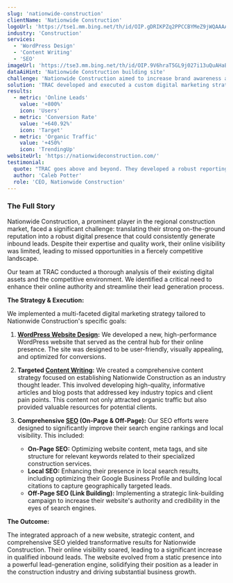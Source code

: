 ```yaml
---
slug: 'nationwide-construction'
clientName: 'Nationwide Construction'
logoUrl: 'https://tse1.mm.bing.net/th/id/OIP.gDRIKPZq2PPCCBYMeZ9jWQAAAA?pid=Api&P=0&h=220'
industry: 'Construction'
services:
  - 'WordPress Design'
  - 'Content Writing'
  - 'SEO'
imageUrl: 'https://tse3.mm.bing.net/th/id/OIP.9V6hraT5GL9j027i13uQuAHaEO?pid=Api&P=0&h=220'
dataAiHint: 'Nationwide Construction building site'
challenge: 'Nationwide Construction aimed to increase brand awareness and generate more online leads for their specialized construction services in a highly competitive regional market.'
solution: 'TRAC developed and executed a custom digital marketing strategy, including a new WordPress website, targeted content writing, and comprehensive SEO. This focused on improving local visibility and establishing topical authority to attract high-value B2B clients.'
results:
  - metric: 'Online Leads'
    value: '+800%'
    icon: 'Users'
  - metric: 'Conversion Rate'
    value: '+640.92%'
    icon: 'Target'
  - metric: 'Organic Traffic'
    value: '+450%'
    icon: 'TrendingUp'
websiteUrl: 'https://nationwideconstruction.com/'
testimonial:
  quote: "TRAC goes above and beyond. They developed a robust reporting model and helped us understand our digital footprint in a way no other agency has."
  author: 'Caleb Potter'
  role: 'CEO, Nationwide Construction'
---
```


### The Full Story

Nationwide Construction, a prominent player in the regional construction market, faced a significant challenge: translating their strong on-the-ground reputation into a robust digital presence that could consistently generate inbound leads. Despite their expertise and quality work, their online visibility was limited, leading to missed opportunities in a fiercely competitive landscape.

Our team at TRAC conducted a thorough analysis of their existing digital assets and the competitive environment. We identified a critical need to enhance their online authority and streamline their lead generation process.

**The Strategy & Execution:**

We implemented a multi-faceted digital marketing strategy tailored to Nationwide Construction's specific goals:

1.  **[WordPress Website Design](/services/web-design-and-development):** We developed a new, high-performance WordPress website that served as the central hub for their online presence. The site was designed to be user-friendly, visually appealing, and optimized for conversions.

2.  **Targeted [Content Writing](/services/content-writing):** We created a comprehensive content strategy focused on establishing Nationwide Construction as an industry thought leader. This involved developing high-quality, informative articles and blog posts that addressed key industry topics and client pain points. This content not only attracted organic traffic but also provided valuable resources for potential clients.

3.  **Comprehensive [SEO](/services/seo) (On-Page & Off-Page):** Our SEO efforts were designed to significantly improve their search engine rankings and local visibility. This included:
    *   **On-Page SEO:** Optimizing website content, meta tags, and site structure for relevant keywords related to their specialized construction services.
    *   **Local SEO:** Enhancing their presence in local search results, including optimizing their Google Business Profile and building local citations to capture geographically targeted leads.
    *   **Off-Page SEO (Link Building):** Implementing a strategic link-building campaign to increase their website's authority and credibility in the eyes of search engines.

**The Outcome:**

The integrated approach of a new website, strategic content, and comprehensive SEO yielded transformative results for Nationwide Construction. Their online visibility soared, leading to a significant increase in qualified inbound leads. The website evolved from a static presence into a powerful lead-generation engine, solidifying their position as a leader in the construction industry and driving substantial business growth.